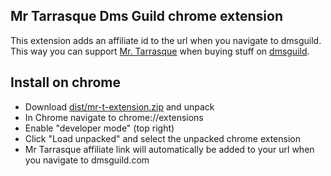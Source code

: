 ## Mr Tarrasque Dms Guild chrome extension
This extension adds an affiliate id to the url when you navigate to dmsguild. This way you can support [Mr. Tarrasque](https://www.youtube.com/c/MrTarrasque) when buying stuff on [dmsguild](https://www.dmsguild.com).

## Install on chrome
* Download [dist/mr-t-extension.zip](dist/mr-t-extension.zip) and unpack
* In Chrome navigate to chrome://extensions
* Enable "developer mode" (top right)
* Click "Load unpacked" and select the unpacked chrome extension
* Mr Tarrasque affiliate link will automatically be added to your url when you navigate to dmsguild.com